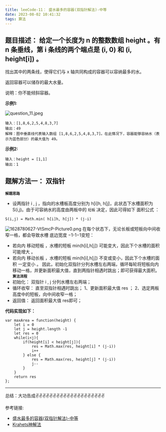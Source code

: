 ```yaml
---
title: leeCode-11： 盛水最多的容器(双指针解法)-中等
date: 2023-08-02 10:41:32
tags: 算法
---
```



<meta name="referrer" content="no-referrer"/>


## 题目描述：  给定一个长度为 n 的整数数组 height 。有 n 条垂线，第 i 条线的两个端点是 (i, 0) 和 (i, height[i]) 。

找出其中的两条线，使得它们与 x 轴共同构成的容器可以容纳最多的水。

返回容器可以储存的最大水量。

说明：你不能倾斜容器。

**示例1:**

![question_11.jpeg](https://upload-images.jianshu.io/upload_images/11846892-87bf000592698917.jpeg?imageMogr2/auto-orient/strip%7CimageView2/2/w/1240)


```
输入：[1,8,6,2,5,4,8,3,7]
输出：49 
解释：图中垂直线代表输入数组 [1,8,6,2,5,4,8,3,7]。在此情况下，容器能够容纳水（表示为蓝色部分）的最大值为 49。
```

**示例2:**

```
输入：height = [1,1]
输出：1
```


## 题解方法一： 双指针

**`解题思路`**
* 设两指针 i , j ，指向的水槽板高度分别为 h[i]h, h[j]，此状态下水槽面积为 S(i,j)。由于可容纳水的高度由两板中的 `短板` 决定，因此可得如下 面积公式 ：
```
S(i,j) = Math.min( h[i]h, h[j]) * (j-i)
```
![1628780627-VtSmcP-Picture0.png](https://upload-images.jianshu.io/upload_images/11846892-a845eb7b4b65357a.png?imageMogr2/auto-orient/strip%7CimageView2/2/w/1240)
在每个状态下，无论长板或短板向中间收窄一格，都会导致水槽 底边宽度 −1-1−1​ 变短：
* 若向内 移动短板 ，水槽的短板 min(h[i],h[j]) 可能变大，因此下个水槽的面积 可能增大 。
* 若向内 移动长板 ，水槽的短板 min(h[i],h[j]) 不变或变小，因此下个水槽的面积 一定变小 。
因此，初始化双指针分列水槽左右两端，循环每轮将短板向内移动一格，并更新面积最大值，直到两指针相遇时跳出；即可获得最大面积。
**`算法流程`**
* 初始化： 双指针 i , j 分列水槽左右两端；
* 循环收窄： 直至双指针相遇时跳出；
    1、更新面积最大值 res ；
    2、选定两板高度中的短板，向中间收窄一格；
* 返回值： 返回面积最大值 res即可；

    
**代码实现如下：**
```
var maxArea = function(height) {
    let i = 0
    let j = height.length -1
    let res = 0
    while(i<j){
        if(height[i] < height[j]){
            res = Math.max(res, height[i] * (j-i))
            i++
        } else {
            res = Math.max(res, height[j] * (j-i))
            j--
        }
    }
    return res
};
```

 ---
总结：大功告成✌️✌️✌️✌️✌️✌️✌️✌️✌️✌️✌️✌️✌️✌️✌️✌️✌️✌️✌️✌️


参考链接:

* [盛水最多的容器(双指针解法)-中等](https://leetcode.cn/problems/container-with-most-water/)
* [Krahets神解法](https://leetcode.cn/problems/container-with-most-water/solutions/11491/container-with-most-water-shuang-zhi-zhen-fa-yi-do/)

 